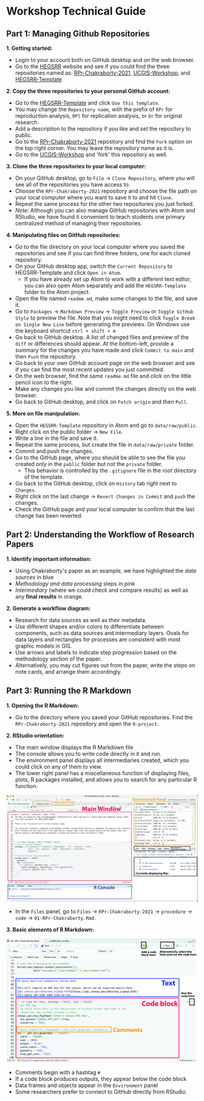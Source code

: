 # Workshop Technical Guide


## Part 1: Managing Github Repositories

**1. Getting started:**
- Login to your account both on GitHub desktop and on the web browser.
- Go to the [HEGSRR](https://github.com/HEGSRR) website and see if you could find the three repositories named as: [RPr-Chakraborty-2021](https://github.com/HEGSRR/RPr-Chakraborty-2021), [UCGIS-Workshop](https://github.com/HEGSRR/UCGIS-Workshop), and [HEGSRR-Template](https://github.com/HEGSRR/HEGSRR-Template)

**2. Copy the three repositories to your personal GitHub account:**
- Go to the [HEGSRR-Template](https://github.com/HEGSRR/HEGSRR-Template) and click `Use this template`.
- You may change the `Repository name`, with the prefix of `RPr` for reproduction analysis, `RPl` for replication analysis, or `Or` for original research.
- Add a description to the repository if you like and set the repository to public.
- Go to the [RPr-Chakraborty-2021](https://github.com/HEGSRR/RPr-Chakraborty-2021) repository and find the `Fork` option on the top right corner. You may leave the repository name as it is.  
- Go to the [UCGIS-Workshop](https://github.com/HEGSRR/UCGIS-Workshop) and 'fork' this repository as well.

**3. Clone the three repositories to your local computer:**
- On your GitHub desktop, go to `File` -> `Clone Repository`, where you will see all of the repositories you have access to.
- Choose the `RPr-Chakraborty-2021` repository and choose the file path on your local computer where you want to save it to and hit `Clone`.
- Repeat the same process for the other two repositories you just forked.
- *Note*: Although you can also manage GitHub repositories with Atom and RStudio, we have found it convenient to teach students one primary centralized method of managing their repositories.

**4. Manipulating files on GitHub repositories:**
- Go to the file directory on your local computer where you saved the repositories and see if you can find three folders, one for each cloned repository.
- On your GitHub desktop app, switch the `Current Repository` to HEGSRR-Template and click `Open in Atom`.
  - If you have already set up Atom to work with a different text editor, you can also open Atom separately and add the `HEGSRR-Template` folder to the Atom project.
- Open the file named `readme.md`, make some changes to the file, and save it.
- Go to `Packages` -> `Markdown Preview` -> `Toggle Preview` or `Toggle GitHub Style` to preview the file. Note that you might need to click `Toggle Break on Single New Line` before generating the previews. On Windows use the keyboard shortcut `ctrl + shift + m`
- Go back to GitHub desktop. A list of changed files and preview of the `diff` or differences should appear. At the bottom-left, provide a summary for the changes you have made and click `Commit to main` and then `Push` the repository.
- Go back to your own GitHub account page on the web browser and see if you can find the most recent updates you just committed.
- On the web browser, find the same `readme.md` file and click on the little pencil icon to the right.
- Make any changes you like and commit the changes directly on the web browser.
- Go back to GitHub desktop, and click on `Fetch origin` and then `Pull`.

**5. More on file manipulation:**
- Open the `HEGSRR-Template` repository in Atom and go to `data/raw/public`.
- Right click on the public folder -> `New File`.
- Write a line in the file and save it.
- Repeat the same process, but create the file in `data/raw/private` folder.
- Commit and push the changes.
- Go to the GitHub page, where you should be able to see the file you created only in the `public` folder but not the `private` folder.
  - This behavior is controlled by the `.gitignore` file in the root directory of the template.
- Go back to the GitHub desktop, click on `History` tab right next to `Changes`.
- Right click on the last change -> `Revert Changes in Commit` and `push` the changes.
- Check the GitHub page and your local computer to confirm that the last change has been reverted.

## Part 2: Understanding the Workflow of Research Papers

**1. Identify important information:**
- Using Chakraborty's paper as an example, we have highlighted the *data sources* in blue
- *Methodology and data processing* steps in pink
- *Intermediary* (where we could check and compare results) as well as any **final results** in orange.

**2. Generate a workflow diagram:**
- Research for data sources as well as their metadata.
- Use different shapes and/or colors to differentiate between components, such as data sources and intermediary layers. Ovals for data layers and rectangles for processes are consistent with most graphic models in GIS.
- Use arrows and labels to indicate step progression based on the methodology section of the paper.
- Alternatively, you may cut figures out from the paper, write the steps on note cards, and arrange them accordingly.

## Part 3: Running the R Markdown

**1. Opening the R Markdown:**
- Go to the directory where you saved your GitHub repositories. Find the `RPr-Chakraborty-2021` repository and open the `R-project`.

**2. RStudio orientation:**
- The main window displays the R Markdown file
- The console allows you to write code directly in it and run.
- The environment panel displays all intermediaries created, which you could click on any of them to view.
- The lower right panel has a miscellaneous function of displaying files, plots, R packages installed, and allows you to search for any particular R function.

![](rstudio-01.jpg)

- In the `Files` panel, go to `Files` -> `RPr-Chakraborty-2021` -> `procedure` -> `code` -> `01-RPr-Chakraborty.Rmd`.

**3. Basic elements of R Markdown:**

![](markdown-01.jpg)

- Comments begin with a hashtag `#`
- If a code block produces outputs, they appear below the code block
- Data frames and objects appear in the `Environment` panel
- Some researchers prefer to connect to GitHub directly from RStudio.
